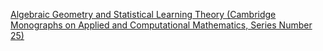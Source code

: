 [Algebraic Geometry and Statistical Learning Theory (Cambridge Monographs on Applied and Computational Mathematics, Series Number 25)](https://www.amazon.com/Algebraic-Statistical-Monographs-Computational-Mathematics/dp/0521864674)
